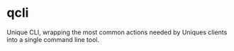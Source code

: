 qcli
=================

Unique CLI, wrapping the most common actions needed by Uniques clients into a single command line tool.
